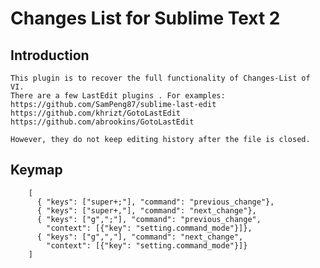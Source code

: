 Changes List for Sublime Text 2
====================

Introduction
------------
	This plugin is to recover the full functionality of Changes-List of VI.
	There are a few LastEdit plugins . For examples:
	https://github.com/SamPeng87/sublime-last-edit
	https://github.com/khrizt/GotoLastEdit
	https://github.com/abrookins/GotoLastEdit

	However, they do not keep editing history after the file is closed.


Keymap
-----------------------
		[
		  { "keys": ["super+;"], "command": "previous_change"},
		  { "keys": ["super+,"], "command": "next_change"},
		  {	"keys": ["g",";"], "command": "previous_change",
		  	"context": [{"key": "setting.command_mode"}]},
		  {	"keys": ["g",","], "command": "next_change",
		  	"context": [{"key": "setting.command_mode"}]}
		]

